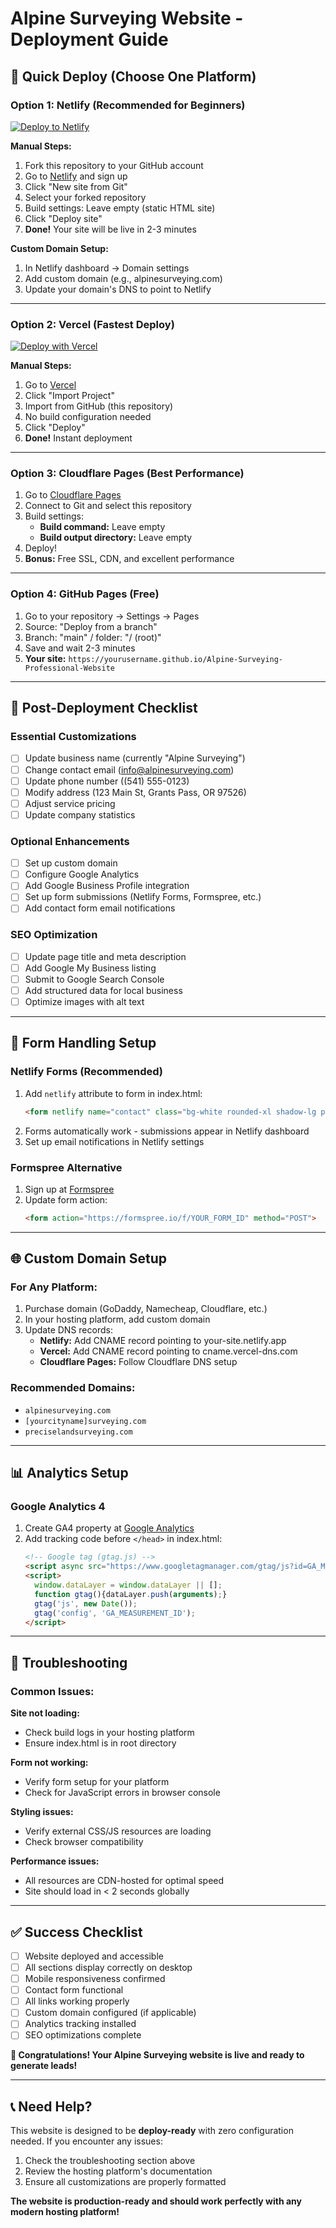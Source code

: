 # Alpine Surveying Website - Deployment Guide

## 🚀 Quick Deploy (Choose One Platform)

### **Option 1: Netlify (Recommended for Beginners)**
[![Deploy to Netlify](https://www.netlify.com/img/deploy/button.svg)](https://app.netlify.com/start/deploy?repository=https://github.com/mikeschlottig/Alpine-Surveying-Professional-Website)

**Manual Steps:**
1. Fork this repository to your GitHub account
2. Go to [Netlify](https://netlify.com) and sign up
3. Click "New site from Git"
4. Select your forked repository
5. Build settings: Leave empty (static HTML site)
6. Click "Deploy site"
7. **Done!** Your site will be live in 2-3 minutes

**Custom Domain Setup:**
1. In Netlify dashboard → Domain settings
2. Add custom domain (e.g., alpinesurveying.com)
3. Update your domain's DNS to point to Netlify

---

### **Option 2: Vercel (Fastest Deploy)**
[![Deploy with Vercel](https://vercel.com/button)](https://vercel.com/new/clone?repository-url=https://github.com/mikeschlottig/Alpine-Surveying-Professional-Website)

**Manual Steps:**
1. Go to [Vercel](https://vercel.com)
2. Click "Import Project"
3. Import from GitHub (this repository)
4. No build configuration needed
5. Click "Deploy"
6. **Done!** Instant deployment

---

### **Option 3: Cloudflare Pages (Best Performance)**
1. Go to [Cloudflare Pages](https://pages.cloudflare.com)
2. Connect to Git and select this repository
3. Build settings:
   - **Build command:** Leave empty
   - **Build output directory:** Leave empty
4. Deploy!
5. **Bonus:** Free SSL, CDN, and excellent performance

---

### **Option 4: GitHub Pages (Free)**
1. Go to your repository → Settings → Pages
2. Source: "Deploy from a branch"
3. Branch: "main" / folder: "/ (root)"
4. Save and wait 2-3 minutes
5. **Your site:** `https://yourusername.github.io/Alpine-Surveying-Professional-Website`

---

## 🎯 Post-Deployment Checklist

### **Essential Customizations**
- [ ] Update business name (currently "Alpine Surveying")
- [ ] Change contact email (info@alpinesurveying.com)
- [ ] Update phone number ((541) 555-0123)
- [ ] Modify address (123 Main St, Grants Pass, OR 97526)
- [ ] Adjust service pricing
- [ ] Update company statistics

### **Optional Enhancements**
- [ ] Set up custom domain
- [ ] Configure Google Analytics
- [ ] Add Google Business Profile integration
- [ ] Set up form submissions (Netlify Forms, Formspree, etc.)
- [ ] Add contact form email notifications

### **SEO Optimization**
- [ ] Update page title and meta description
- [ ] Add Google My Business listing
- [ ] Submit to Google Search Console
- [ ] Add structured data for local business
- [ ] Optimize images with alt text

---

## 📧 Form Handling Setup

### **Netlify Forms (Recommended)**
1. Add `netlify` attribute to form in index.html:
   ```html
   <form netlify name="contact" class="bg-white rounded-xl shadow-lg p-8">
   ```
2. Forms automatically work - submissions appear in Netlify dashboard
3. Set up email notifications in Netlify settings

### **Formspree Alternative**
1. Sign up at [Formspree](https://formspree.io)
2. Update form action:
   ```html
   <form action="https://formspree.io/f/YOUR_FORM_ID" method="POST">
   ```

---

## 🌐 Custom Domain Setup

### **For Any Platform:**
1. Purchase domain (GoDaddy, Namecheap, Cloudflare, etc.)
2. In your hosting platform, add custom domain
3. Update DNS records:
   - **Netlify:** Add CNAME record pointing to your-site.netlify.app
   - **Vercel:** Add CNAME record pointing to cname.vercel-dns.com
   - **Cloudflare Pages:** Follow Cloudflare DNS setup

### **Recommended Domains:**
- `alpinesurveying.com`
- `[yourcityname]surveying.com`
- `preciselandsurveying.com`

---

## 📊 Analytics Setup

### **Google Analytics 4**
1. Create GA4 property at [Google Analytics](https://analytics.google.com)
2. Add tracking code before `</head>` in index.html:
   ```html
   <!-- Google tag (gtag.js) -->
   <script async src="https://www.googletagmanager.com/gtag/js?id=GA_MEASUREMENT_ID"></script>
   <script>
     window.dataLayer = window.dataLayer || [];
     function gtag(){dataLayer.push(arguments);}
     gtag('js', new Date());
     gtag('config', 'GA_MEASUREMENT_ID');
   </script>
   ```

---

## 🚨 Troubleshooting

### **Common Issues:**

**Site not loading:**
- Check build logs in your hosting platform
- Ensure index.html is in root directory

**Form not working:**
- Verify form setup for your platform
- Check for JavaScript errors in browser console

**Styling issues:**
- Verify external CSS/JS resources are loading
- Check browser compatibility

**Performance issues:**
- All resources are CDN-hosted for optimal speed
- Site should load in < 2 seconds globally

---

## ✅ Success Checklist

- [ ] Website deployed and accessible
- [ ] All sections display correctly on desktop
- [ ] Mobile responsiveness confirmed
- [ ] Contact form functional
- [ ] All links working properly
- [ ] Custom domain configured (if applicable)
- [ ] Analytics tracking installed
- [ ] SEO optimizations complete

**🎉 Congratulations! Your Alpine Surveying website is live and ready to generate leads!**

---

## 📞 Need Help?

This website is designed to be **deploy-ready** with zero configuration needed. If you encounter any issues:

1. Check the troubleshooting section above
2. Review the hosting platform's documentation
3. Ensure all customizations are properly formatted

**The website is production-ready and should work perfectly with any modern hosting platform!**